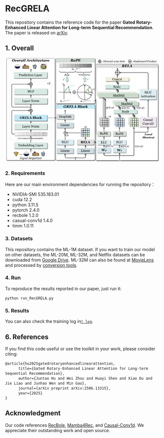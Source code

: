 # RecGRELA

This repository contains the reference code for the paper **Gated Rotary-Enhanced Linear Attention for Long-term Sequential Recommendation**. The paper is released on [arXiv](https://arxiv.org/abs/2506.13315).

## 1. Overall

<p align="center">
    <img src="img/RecGRELA.png" alt="overview_of_tim4rec"/>
  </p>

### 2. Requirements

Here are our main environment dependencies for running the repository：
- NVIDIA-SMI 535.183.01
- cuda 12.2
- python 3.11.5
- pytorch 2.4.0
- recbole 1.2.0
- casual-conv1d 1.4.0
- timm 1.0.11

### 3. Datasets

This repository contains the ML-1M dataset. If you want to train our model on other datasets, the ML-20M, ML-32M, and Netflix datasets can be downloaded from [Google Drive](https://drive.google.com/drive/folders/188p9b-OkI1IZfg248AvkqFNiuHkRVdrJ?usp=sharing). ML-32M can also be found at [MovieLens](https://grouplens.org/datasets/movielens/) and processed by [conversion tools](https://github.com/RUCAIBox/RecDatasets/tree/master/conversion_tools).

### 4. Run

To reproduce the results reported in our paper, just run it:
```
python run_RecGRELA.py
```

### 5. Results
You can also check the training log in[`📁 log`](log/).

## 6. References
If you find this code useful or use the toolkit in your work, please consider citing:
```
@article{hu2025gatedrotaryenhancedlinearattention,
      title={Gated Rotary-Enhanced Linear Attention for Long-term Sequential Recommendation}, 
      author={Juntao Hu and Wei Zhou and Huayi Shen and Xiao Du and Jie Liao and Junhao Wen and Min Gao},
      journal={arXiv preprint arXiv:2506.13315},
      year={2025}
}
```

## Acknowledgment

Our code references [RecBole](https://github.com/RUCAIBox/RecBole), [Mamba4Rec](https://github.com/chengkai-liu/Mamba4Rec), and [Causal-Conv1d](https://github.com/Dao-AILab/causal-conv1d). We appreciate their outstanding work and open source. 
